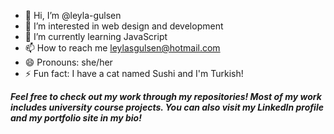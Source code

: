 - 👋 Hi, I’m @leyla-gulsen
- 👀 I’m interested in web design and development
- 🌱 I’m currently learning JavaScript
- 📫 How to reach me leylasgulsen@hotmail.com
- 😄 Pronouns: she/her
- ⚡ Fun fact: I have a cat named Sushi and I'm Turkish!

***Feel free to check out my work through my repositories! Most of my work includes university course projects. You can also visit my LinkedIn profile and my portfolio site in my bio!***
